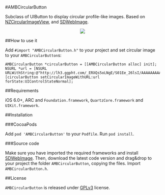 #AMBCircularButton

Subclass of UIButton to display circular profile-like images. Based on [NZCircularImageView](https://github.com/NZN/NZCircularImageView), and [SDWebImage](https://github.com/rs/SDWebImage). 

<p align='center'>
	<img src='http://s29.postimg.org/jf2lg0mcn/AMBCB.gif' />
</p>

##How to use it

Add ``#import "AMBCircularButton.h"`` to your project and set circular image to your ``AMBCircularButton``s:

```
AMBCircularButton *circularButton = [[AMBCircularButton alloc] init];
NSURL *url = [NSURL URLWithString:@"http://lh3.ggpht.com/_ERXQs5oLNgE/S01Ee_26lsI/AAAAAAAAAlY/1T0Dl4QJiYk/s800/lenaV.jpg"];
[circularButton setCircularImageWithURL:url forState:UIControlStateNormal];
```

##Requirements

iOS 6.0+, ARC and ``Foundation.framework``, ``QuartzCore.framework`` and ``UIKit.framework``.

##Installation

###CocoaPods

Add ``pod 'AMBCircularButton'`` to your ``Podfile``. Run ``pod install``.

###Source code

Make sure you have imported the required frameworks and install [SDWebImage](https://github.com/rs/SDWebImage). Then, download the latest code version and drag&drop to your project the folder ``AMBCircularButton``, copying the files. Import ``AMBCircularButton.h``.

##License

``AMBCircularButton`` is released under [GPLv3](https://www.gnu.org/copyleft/gpl.html) license.
